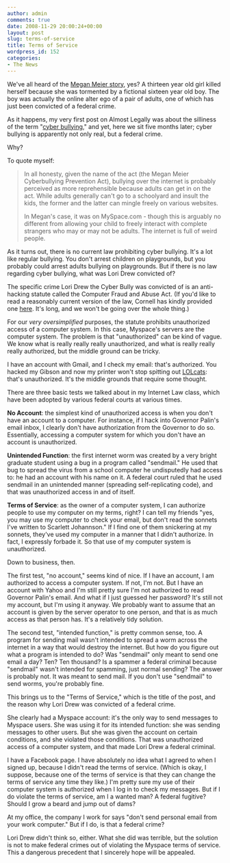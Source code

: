 ```yaml
---
author: admin
comments: true
date: 2008-11-29 20:00:24+00:00
layout: post
slug: terms-of-service
title: Terms of Service
wordpress_id: 152
categories:
- The News
---
```


We've all heard of the [Megan Meier story](http://blog.wired.com/27bstroke6/2008/11/lori-drew-pla-5.html), yes? A thirteen year old girl killed herself because she was tormented by a fictional sixteen year old boy. The boy was actually the online alter ego of a pair of adults, one of which has just been convicted of a federal crime.

As it happens, my very first post on Almost Legally was about the silliness of the term "[cyber bullying](http://blog.ipsaloquitur.org/post/cyber-bullies/)," and yet, here we sit five months later; cyber bullying is apparently not only real, but a federal crime.

Why? <!-- more -->

To quote myself:

> In all honesty, given the name of the act (the Megan Meier Cyberbullying Prevention Act), bullying over the internet is probably perceived as more reprehensible because adults can get in on the act. While adults generally can't go to a schoolyard and insult the kids, the former and the latter can mingle freely on various websites.
>
> In Megan's case, it was on MySpace.com - though this is arguably no different from allowing your child to freely interact with complete strangers who may or may not be adults. The internet is full of weird people.

As it turns out, there is no current law prohibiting cyber bullying. It's a lot like regular bullying. You don't arrest children on playgrounds, but you probably could arrest adults bullying on playgrounds. But if there is no law regarding cyber bullying, what was Lori Drew convicted of?

The specific crime Lori Drew the Cyber Bully was convicted of is an anti-hacking statute called the Computer Fraud and Abuse Act. (If you'd like to read a reasonably current version of the law, Cornell has kindly provided one [here](http://www4.law.cornell.edu/uscode/18/1030.html). It's long, and we won't be going over the whole thing.)

For our _very oversimplified_ purposes, the statute prohibits unauthorized access of a computer system. In this case, Myspace's servers are the computer system. The problem is that "unauthorized" can be kind of vague. We know what is really really really unauthorized, and what is really really really authorized, but the middle ground can be tricky.

I have an account with Gmail, and I check my email: that's authorized. You hacked my Gibson and now my printer won't stop spitting out [LOLcats](http://www.google.com/images?q=lolcat): that's unauthorized. It's the middle grounds that require some thought.

There are three basic tests we talked about in my Internet Law class, which have been adopted by various federal courts at various times.

**No Account**: the simplest kind of unauthorized access is when you don't have an account to a computer. For instance, if I hack into Governor Palin's email inbox, I clearly don't have authorization from the Governor to do so. Essentially, accessing a computer system for which you don't have an account is unauthorized.

**Unintended Function**: the first internet worm was created by a very bright graduate student using a bug in a program called "sendmail." He used that bug to spread the virus from a school computer he undisputedly had access to: he had an account with his name on it. A federal court ruled that he used sendmail in an unintended manner (spreading self-replicating code), and that was unauthorized access in and of itself.

**Terms of Service**: as the owner of a computer system, I can authorize people to use my computer on my terms, right? I can tell my friends "yes, you may use my computer to check your email, but don't read the sonnets I've written to Scarlett Johannson." If I find one of them snickering at my sonnets, they've used my computer in a manner that I didn't authorize. In fact, I expressly forbade it. So that use of my computer system is unauthorized.

Down to business, then.

The first test, "no account," seems kind of nice. If I have an account, I am authorized to access a computer system. If not, I'm not. But I have an account with Yahoo and I'm still pretty sure I'm not authorized to read Governor Palin's email. And what if I just guessed her password? It's still not my account, but I'm using it anyway. We probably want to assume that an account is given by the server operator to one person, and that is as much access as that person has. It's a relatively tidy solution.

The second test, "intended function," is pretty common sense, too. A program for sending mail wasn't intended to spread a worm across the internet in a way that would destroy the internet. But how do you figure out what a program is intended to do? Was "sendmail" only meant to send one email a day? Ten? Ten thousand? Is a spammer a federal criminal because "sendmail" wasn't intended for spamming, just normal sending? The answer is probably not. It was meant to send mail. If you don't use "sendmail" to send worms, you're probably fine.

This brings us to the "Terms of Service," which is the title of the post, and the reason why Lori Drew was convicted of a federal crime.

She clearly had a Myspace account: it's the only way to send messages to Myspace users. She was using it for its intended function: she was sending messages to other users. But she was given the account on certain conditions, and she violated those conditions. That was unauthorized access of a computer system, and that made Lori Drew a federal criminal.

I have a Facebook page. I have absolutely no idea what I agreed to when I signed up, because I didn't read the terms of service. (Which is okay, I suppose, because one of the terms of service is that they can change the terms of service any time they like.) I'm pretty sure my use of their computer system is authorized when I log in to check my messages. But if I do violate the terms of service, am I a wanted man? A federal fugitive? Should I grow a beard and jump out of dams?

At my office, the company I work for says "don't send personal email from your work computer." But if I do, is that a federal crime?

Lori Drew didn't think so, either. What she did was terrible, but the solution is not to make federal crimes out of violating the Myspace terms of service. This a dangerous precedent that I sincerely hope will be appealed.
